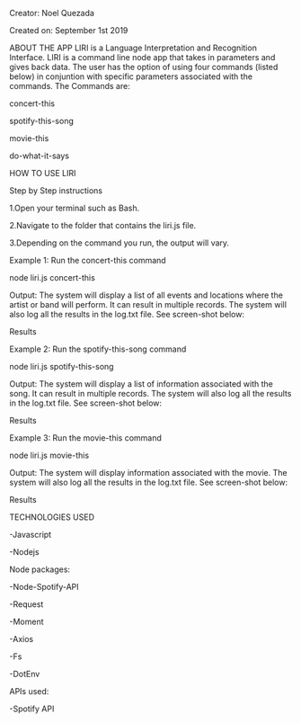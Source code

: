 
Creator: Noel Quezada

Created on: September 1st 2019

ABOUT THE APP
LIRI is a Language Interpretation and Recognition Interface. LIRI is a command line node app that takes in parameters and gives back data. The user has the option of using four commands (listed below) in conjuntion with specific parameters associated with the commands. The Commands are:

concert-this

spotify-this-song

movie-this

do-what-it-says

HOW TO USE LIRI


Step by Step instructions

1.Open your terminal such as Bash.

2.Navigate to the folder that contains the liri.js file.

3.Depending on the command you run, the output will vary.

   Example 1: Run the concert-this command

 node liri.js concert-this <name of artist or band>
 
Output: The system will display a list of all events and locations where the artist or band will perform. It can result in multiple records. The system will also log all the results in the log.txt file. See screen-shot below:




Results




Example 2: Run the spotify-this-song command

 node liri.js spotify-this-song <name of song>
 
Output: The system will display a list of information associated with the song. It can result in multiple records. The system will also log all the results in the log.txt file. See screen-shot below:






Results





Example 3: Run the movie-this command

 node liri.js movie-this <name of movie>
 
Output: The system will display information associated with the movie. The system will also log all the results in the log.txt file. See screen-shot below:




Results







TECHNOLOGIES USED

-Javascript

-Nodejs

Node packages:

-Node-Spotify-API

-Request

-Moment

-Axios

-Fs

-DotEnv

APIs used:

-Spotify API
